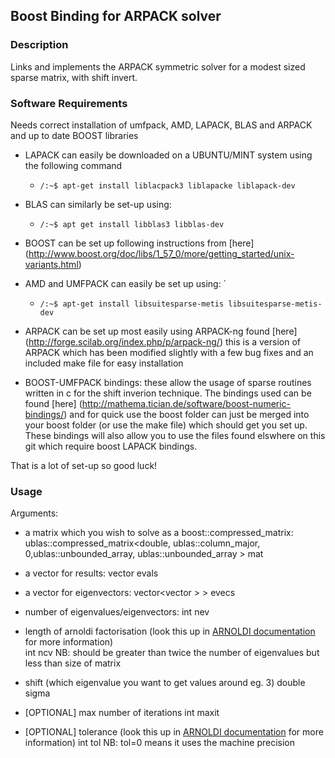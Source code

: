 ## Boost Binding for ARPACK solver

### Description
Links and implements the ARPACK symmetric solver for a modest sized sparse matrix, with
shift invert.

### Software Requirements

Needs correct installation of umfpack, AMD, LAPACK, BLAS and ARPACK and up to date BOOST
libraries

* LAPACK can easily be downloaded on a UBUNTU/MINT system using the following command
     * `/:~$ apt-get install liblacpack3 liblapacke liblapack-dev`

* BLAS can similarly be set-up using: 
     * `/:~$ apt get install libblas3 libblas-dev`

* BOOST can be set up following instructions from [here]
(http://www.boost.org/doc/libs/1_57_0/more/getting_started/unix-variants.html)

* AMD and UMFPACK can easily be set up using: `
     * `/:~$ apt-get install libsuitesparse-metis libsuitesparse-metis-dev`

* ARPACK can be set up most easily using ARPACK-ng found [here] 
(http://forge.scilab.org/index.php/p/arpack-ng/) this is a version of ARPACK which has been 
modified slightly with a few bug fixes and an included make file for easy installation

* BOOST-UMFPACK bindings: these allow the usage of sparse routines written in c for the shift 
inverion technique. The bindings used can be found [here] 
(http://mathema.tician.de/software/boost-numeric-bindings/) and for quick use the boost
folder can just be merged into your boost folder (or use the make file) which should get 
you set up. These bindings will also allow you to use the files found elswhere on this git 
which require boost LAPACK bindings.

That is a lot of set-up so good luck!

### Usage

Arguments: 
* a matrix which you wish to solve as a boost::compressed_matrix:
ublas::compressed_matrix<double, ublas::column_major, 0,ublas::unbounded_array<int>,
				ublas::unbounded_array<double> > mat

* a vector for results: 
	vector<double> evals

* a vector for eigenvectors:
	vector<vector<double> > > evecs

* number of eigenvalues/eigenvectors:
	int nev

* length of arnoldi factorisation (look this up in [ARNOLDI documentation](http://www.caam.rice.edu/software/ARPACK/) for more 
information)	
	int ncv 
NB: should be greater than twice the number of eigenvalues but less than size of matrix

* shift (which eigenvalue you want to get values around eg. 3)
	double sigma

* [OPTIONAL] max number of iterations
	int maxit

* [OPTIONAL] tolerance (look this up in [ARNOLDI documentation](http://www.caam.rice.edu/software/ARPACK/) for more information)
	int tol
NB: tol=0 means it uses the machine precision
	


